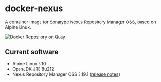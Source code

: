 # docker-nexus
A container image for Sonatype Nexus Repository Manager OSS, based on Alpine Linux.

[![Docker Repository on Quay](https://quay.io/repository/travelaudience/docker-nexus/status "Docker Repository on Quay")](https://quay.io/repository/travelaudience/docker-nexus)

## Current software

* Alpine Linux 3.10
* OpenJDK JRE 8u212
* Nexus Repository Manager OSS 3.19.1 ([release notes](https://help.sonatype.com/repomanager3/release-notes/2019-release-notes#id-2019ReleaseNotes-RepositoryManager3.19.0))

